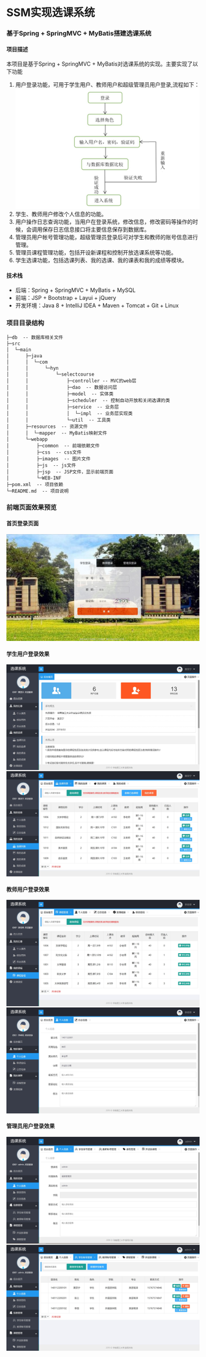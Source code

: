 # SSM实现选课系统
### 基于Spring + SpringMVC + MyBatis搭建选课系统 
#### 项目描述
本项目是基于Spring + SpringMVC + MyBatis对选课系统的实现。主要实现了以下功能
1. 用户登录功能，可用于学生用户、教师用户和超级管理员用户登录,流程如下：
![无法加载图片](https://github.com/whoisHYN/aloe/blob/master/selectcourse0.JPG)
2. 学生、教师用户修改个人信息的功能。
3. 用户操作日志查询功能，当用户在登录系统，修改信息，修改密码等操作的时候，会调用保存日志信息接口将主要信息保存到数据库。
4. 管理员用户帐号管理功能，超级管理员登录后可对学生和教师的账号信息进行管理。
5. 管理员课程管理功能，包括开设新课程和控制开放选课系统等功能。
6. 学生选课功能，包括选课列表、我的选课、我的课表和我的成绩等模块。
#### 技术栈
   + 后端：Spring + SpringMVC + MyBatis + MySQL
   + 前端：JSP + Bootstrap + Layui + jQuery
   + 开发环境：Java 8 + IntelliJ IDEA + Maven + Tomcat + Git + Linux
### 项目目录结构
```$xslt
├─db  -- 数据库相关文件
├─src
│  └─main
│      ├─java
│      │  └─com
│      │      └─hyn
│      │          └─selectcourse
│      │              ├─controller -- MVC的web层
│      │              ├─dao  -- 数据访问层
│      │              ├─model  -- 实体类
│      │              ├─scheduler  -- 控制自动开放和关闭选课的类
│      │              ├─service  -- 业务层
│      │              │  └─impl  -- 业务层实现类
│      │              └─util  -- 工具类
│      ├─resources  -- 资源文件
│      │  └─mapper  -- MyBatis映射文件
│      └─webapp
│          ├─common  -- 前端依赖文件
│          ├─css  -- css文件
│          ├─images  -- 图片文件
│          ├─js  -- js文件
│          ├─jsp  -- JSP文件，显示前端页面
│          └─WEB-INF 
├─pom.xml  -- 项目依赖
└─README.md  -- 项目说明
```
### 前端页面效果预览
#### 首页登录页面
![无法加载图片](https://github.com/whoisHYN/aloe/blob/master/selectcourse1.JPG)

#### 学生用户登录效果
![无法加载图片](https://github.com/whoisHYN/aloe/blob/master/selectcourse2.JPG)
![无法加载图片](https://github.com/whoisHYN/aloe/blob/master/selectcourse3.JPG)

#### 教师用户登录效果
![无法加载图片](https://github.com/whoisHYN/aloe/blob/master/selectcourse4.JPG)
![无法加载图片](https://github.com/whoisHYN/aloe/blob/master/selectcourse5.JPG)

#### 管理员用户登录效果
![无法加载图片](https://github.com/whoisHYN/aloe/blob/master/selectcourse6.JPG)
![无法加载图片](https://github.com/whoisHYN/aloe/blob/master/selectcourse7.JPG)
